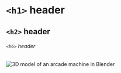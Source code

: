 # `<h1>` header

## `<h2>` header

###### `<h6>` header

![3D model of an arcade machine in Blender](https://i.imgur.com/Pd3Sd4R.png)
